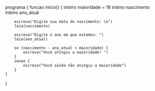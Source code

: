 programa {
	funcao inicio() {
		inteiro maioridade = 18
		inteiro nascimento
		inteiro ano_atual
		
		escreva("Digite sua data de nascimento: \n")
		leia(nascimento)
		
		escreva("Digite o ano em que estamos: ")
		leia(ano_atual)
		
		se (nascimento - ano_atual < maioridade) {
		    escreva("Você atingiu a maioridade! ")
		}
		senao {
		    escreva("Você ainda não atingiu a maioridade")
		}
	}
}